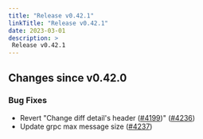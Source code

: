 ```yaml
---
title: "Release v0.42.1"
linkTitle: "Release v0.42.1"
date: 2023-03-01
description: >
 Release v0.42.1
---
```


## Changes since v0.42.0

### Bug Fixes

* Revert "Change diff detail's header ([#4199](https://github.com/pipe-cd/pipecd/pull/4199))" ([#4236](https://github.com/pipe-cd/pipecd/pull/4236))
* Update grpc max message size ([#4237](https://github.com/pipe-cd/pipecd/pull/4237))
